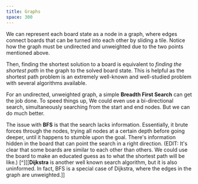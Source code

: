 ```yaml
---
title: Graphs
space: 300
---
```


We can represent each board state as a node in a graph, where edges connect boards that can be turned into each other by sliding a tile. Notice how the graph must be undirected and unweighted due to the two points mentioned above.

Then, finding the shortest solution to a board is equivalent to _finding the shortest path_ in the graph to the solved board state. This is helpful as the shortest path problem is an extremely well-known and well-studied problem with several algorithms available.

For an undirected, unweighted graph, a simple **Breadth First Search** can get the job done. To speed things up, We could even use a bi-directional search, simultaneously searching from the start and end nodes. But we can do much better.

The issue with **BFS** is that the search lacks information. Essentially, it brute forces through the nodes, trying all nodes at a certain depth before going deeper, until it happens to stumble upon the goal. There's information hidden in the board that can point the search in a right direction. (EDIT: It's clear that some boards are similar to each other than others. We could use the board to make an educated guess as to what the shortest path will be like.) [^][[**Dijkstra** is another well known search algorithm, but it is also uninformed. In fact, BFS is a special case of Dijkstra, where the edges in the graph are unweighted.]]

